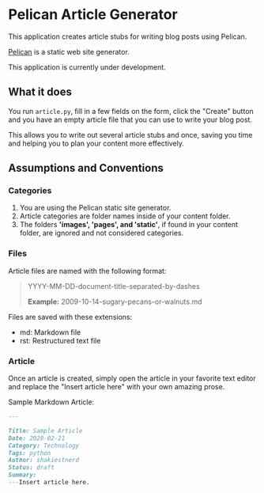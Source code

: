 # Pelican Article Generator

This application creates article stubs for writing blog posts using Pelican.

[Pelican](1) is a static web site generator.

This application is currently under development.

## What it does

You run `article.py`, fill in a few fields on the form, click the "Create" button and you have an empty article file that you can use to write your blog post.

This allows you to write out several article stubs and once, saving you time and helping you to plan your content more effectively.

## Assumptions and Conventions

### Categories

1. You are using the Pelican static site generator.
2. Article categories are folder names inside of your content folder.
3. The folders **'images', 'pages', and 'static'**, if found in your content folder, are ignored and not considered categories.

### Files

Article files are named with the following format:

> YYYY-MM-DD-document-title-separated-by-dashes
>
> **Example:** 2009-10-14-sugary-pecans-or-walnuts.md

Files are saved with these extensions:

- md: Markdown file
- rst: Restructured text file

### Article

Once an article is created, simply open the article in your favorite text editor and replace the "Insert article here" with your own amazing prose.

Sample Markdown Article:

```md
---

Title: Sample Article
Date: 2020-02-21
Category: Technology
Tags: python
Author: shakiestnerd
Status: draft
Summary:
---Insert article here.
```

[1]: https://blog.getpelican.com/ "Main Pelican Web Site"
